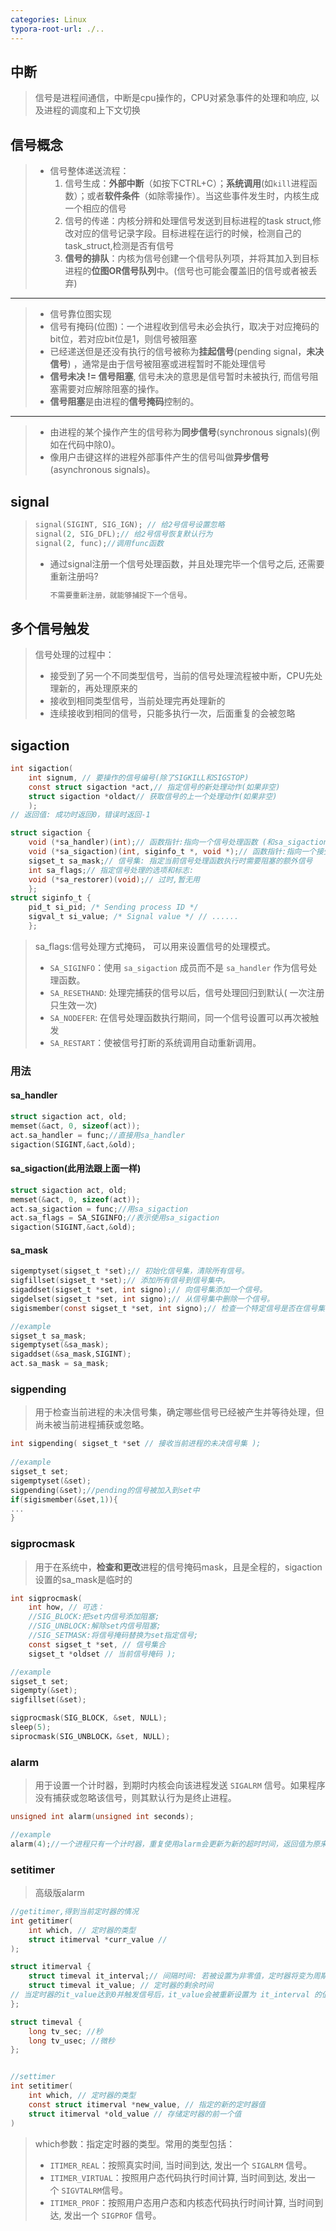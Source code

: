 ```yaml
---
categories: Linux
typora-root-url: ./..
---
```

## 中断
> 信号是进程间通信，中断是cpu操作的，CPU对紧急事件的处理和响应, 以及进程的调度和上下文切换
## 信号概念

>- 信号整体递送流程：
>    1. 信号生成：**外部中断**（如按下CTRL+C）；**系统调用**(如`kill`进程函数）；或者**软件条件**（如除零操作）。当这些事件发生时，内核生成一个相应的信号
>    2. 信号的传递：内核分辨和处理信号发送到目标进程的task struct,修改对应的信号记录字段。目标进程在运行的时候，检测自己的task_struct,检测是否有信号
>    3. **信号的排队**：内核为信号创建一个信号队列项，并将其加入到目标进程的**位图OR信号队列**中。(信号也可能会覆盖旧的信号或者被丢弃)
---
>    - 信号靠位图实现
>    - 信号有掩码(位图)：一个进程收到信号未必会执行，取决于对应掩码的bit位，若对应bit位是1，则信号被阻塞
>    - 已经递送但是还没有执行的信号被称为**挂起信号**(pending signal，**未决信号**) ，通常是由于信号被阻塞或进程暂时不能处理信号
>    - **信号未决 != 信号阻塞**, 信号未决的意思是信号暂时未被执行, 而信号阻塞需要对应解除阻塞的操作。
>    - **信号阻塞**是由进程的**信号掩码**控制的。

---
>    - 由进程的某个操作产生的信号称为**同步信号**(synchronous signals)(例如在代码中除0)。
>    - 像用户击键这样的进程外部事件产生的信号叫做**异步信号**(asynchronous signals)。
>

## signal
>````c
> signal(SIGINT, SIG_IGN); // 给2号信号设置忽略
> signal(2, SIG_DFL);// 给2号信号恢复默认行为 
> signal(2, func);//调用func函数
>````
>- 通过signal注册一个信号处理函数，并且处理完毕一个信号之后, 还需要重新注册吗?
>    ```c
>    不需要重新注册，就能够捕捉下一个信号。
>    ```
## 多个信号触发
> 信号处理的过程中：
> - 接受到了另一个不同类型信号，当前的信号处理流程被中断，CPU先处理新的，再处理原来的
> - 接收到相同类型信号，当前处理完再处理新的
> - 连续接收到相同的信号，只能多执行一次，后面重复的会被忽略

## sigaction
```c
int sigaction( 
    int signum, // 要操作的信号编号(除了SIGKILL和SIGSTOP) 
    const struct sigaction *act,// 指定信号的新处理动作(如果非空) 
    struct sigaction *oldact// 获取信号的上一个处理动作(如果非空) 
    ); 
// 返回值: 成功时返回0，错误时返回-1
```
```c
struct sigaction {
    void (*sa_handler)(int);// 函数指针:指向一个信号处理函数 (和sa_sigaction选一个即可) 
    void (*sa_sigaction)(int, siginfo_t *, void *);// 函数指针:指向一个接受三个参数的信号处理函数 
    sigset_t sa_mask;// 信号集: 指定当前信号处理函数执行时需要阻塞的额外信号 
    int sa_flags;// 指定信号处理的选项和标志: 
    void (*sa_restorer)(void);// 过时,暂无用 
    };
struct siginfo_t { 
    pid_t si_pid; /* Sending process ID */
    sigval_t si_value; /* Signal value */ // ......
    };
```
> sa_flags:信号处理方式掩码， 可以用来设置信号的处理模式。
>- `SA_SIGINFO`：使用 `sa_sigaction` 成员而不是 `sa_handler` 作为信号处理函数。
>- `SA_RESETHAND`: 处理完捕获的信号以后，信号处理回归到默认( 一次注册只生效一次)
>- `SA_NODEFER`: 在信号处理函数执行期间，同一个信号设置可以再次被触发
>- `SA_RESTART`：使被信号打断的系统调用自动重新调用。
### 用法
#### sa_handler
```c
struct sigaction act, old;
memset(&act, 0, sizeof(act));
act.sa_handler = func;//直接用sa_handler
sigaction(SIGINT,&act,&old);
```
#### sa_sigaction(此用法跟上面一样)
```c
struct sigaction act, old;
memset(&act, 0, sizeof(act));
act.sa_sigaction = func;//用sa_sigaction
act.sa_flags = SA_SIGINFO;//表示使用sa_sigaction
sigaction(SIGINT,&act,&old);
```
#### sa_mask
```c
sigemptyset(sigset_t *set);// 初始化信号集，清除所有信号。 
sigfillset(sigset_t *set);// 添加所有信号到信号集中。 
sigaddset(sigset_t *set, int signo);// 向信号集添加一个信号。 
sigdelset(sigset_t *set, int signo);// 从信号集中删除一个信号。 
sigismember(const sigset_t *set, int signo);// 检查一个特定信号是否在信号集中。

//example
sigset_t sa_mask;
sigemptyset(&sa_mask);
sigaddset(&sa_mask,SIGINT);
act.sa_mask = sa_mask;
```
### sigpending

> 用于检查当前进程的未决信号集，确定哪些信号已经被产生并等待处理，但尚未被当前进程捕获或忽略。
```c
int sigpending( sigset_t *set // 接收当前进程的未决信号集 );
			   
//example
sigset_t set;
sigemptyset(&set);
sigpending(&set);//pending的信号被加入到set中
if(sigismember(&set,1)){
...
}
```
### sigprocmask
> 用于在系统中，**检查和更改**进程的信号掩码mask，且是全程的，sigaction设置的sa_mask是临时的
```c
int sigprocmask( 
    int how, // 可选：
    //SIG_BLOCK:把set内信号添加阻塞; 
    //SIG_UNBLOCK:解除set内信号阻塞; 
    //SIG_SETMASK:将信号掩码替换为set指定信号;
    const sigset_t *set, // 信号集合 
    sigset_t *oldset // 当前信号掩码 );

//example
sigset_t set;
sigempty(&set);
sigfillset(&set);

sigprocmask(SIG_BLOCK, &set, NULL);
sleep(5);
siprocmask(SIG_UNBLOCK，&set, NULL);
```

### alarm
> 用于设置一个计时器，到期时内核会向该进程发送 `SIGALRM` 信号。如果程序没有捕获或忽略该信号，则其默认行为是终止进程。
```c
unsigned int alarm(unsigned int seconds);

//example
alarm(4);//一个进程只有一个计时器，重复使用alarm会更新为新的超时时间，返回值为原来计时器的剩余秒数
```

### setitimer
>高级版alarm

```c
//getitimer,得到当前定时器的情况
int getitimer( 
    int which, // 定时器的类型 
    struct itimerval *curr_value // 
); 

struct itimerval { 
    struct timeval it_interval;// 间隔时间: 若被设置为非零值，定时器将变为周期性的 
    struct timeval it_value; // 定时器的剩余时间 
// 当定时器的it_value达到0并触发信号后，it_value会被重新设置为 it_interval 的值，然后定时器再次开始计时 
}; 

struct timeval {
    long tv_sec; //秒
    long tv_usec; //微秒
};


//settimer
int setitimer( 
    int which, // 定时器的类型 
    const struct itimerval *new_value, // 指定的新的定时器值 
    struct itimerval *old_value // 存储定时器的前一个值 
)
```
>which参数：指定定时器的类型。常用的类型包括：
>- `ITIMER_REAL`：按照真实时间, 当时间到达, 发出一个 `SIGALRM` 信号。
>- `ITIMER_VIRTUAL`：按照用户态代码执行时间计算, 当时间到达, 发出一个 `SIGVTALRM`信号。
>- `ITIMER_PROF`：按照用户态用户态和内核态代码执行时间计算, 当时间到达, 发出一个 `SIGPROF` 信号。
